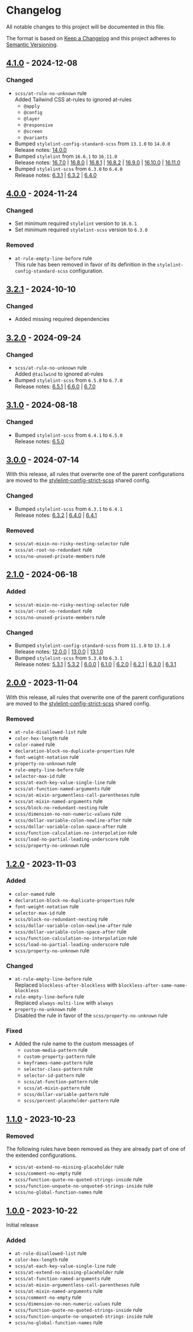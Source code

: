 # Changelog

All notable changes to this project will be documented in this file.

The format is based on [Keep a Changelog](https://keepachangelog.com/en/1.0.0) and this project adheres
to [Semantic Versioning](https://semver.org/spec/v2.0.0.html).

## [4.1.0] - 2024-12-08

### Changed

- `scss/at-rule-no-unknown` rule  
  Added Tailwind CSS at-rules to ignored at-rules
  - `@apply`
  - `@config`
  - `@layer`
  - `@responsive`
  - `@screen`
  - `@variants`
- Bumped `stylelint-config-standard-scss` from `13.1.0` to `14.0.0`  
  Release notes: [14.0.0](https://github.com/stylelint-scss/stylelint-config-standard-scss/releases/tag/v14.0.0)
- Bumped `stylelint` from `16.6.1` to `16.11.0`  
  Release notes:
  [16.7.0](https://github.com/stylelint/stylelint/releases/tag/16.7.0) |
  [16.8.0](https://github.com/stylelint/stylelint/releases/tag/16.8.0) |
  [16.8.1](https://github.com/stylelint/stylelint/releases/tag/16.8.1) |
  [16.8.2](https://github.com/stylelint/stylelint/releases/tag/16.8.2) |
  [16.9.0](https://github.com/stylelint/stylelint/releases/tag/16.9.0) |
  [16.10.0](https://github.com/stylelint/stylelint/releases/tag/16.10.0) |
  [16.11.0](https://github.com/stylelint/stylelint/releases/tag/16.11.0)
- Bumped `stylelint-scss` from `6.3.0` to `6.4.0`  
  Release notes:
  [6.3.1](https://github.com/stylelint-scss/stylelint-scss/releases/tag/v6.3.1) |
  [6.3.2](https://github.com/stylelint-scss/stylelint-scss/releases/tag/v6.3.2) |
  [6.4.0](https://github.com/stylelint-scss/stylelint-scss/releases/tag/v6.4.0)

## [4.0.0] - 2024-11-24

### Changed

- Set minimum required `stylelint` version to `16.6.1`
- Set minimum required `stylelint-scss` version to `6.3.0`

### Removed

- `at-rule-empty-line-before` rule  
  This rule has been removed in favor of its definition in the `stylelint-config-standard-scss` configuration.

## [3.2.1] - 2024-10-10

### Changed

- Added missing required dependencies

## [3.2.0] - 2024-09-24

### Changed

- `scss/at-rule-no-unknown` rule  
  Added `@tailwind` to ignored at-rules
- Bumped `stylelint-scss` from `6.5.0` to `6.7.0`  
  Release notes:
  [6.5.1](https://github.com/stylelint-scss/stylelint-scss/releases/tag/v6.5.1) |
  [6.6.0](https://github.com/stylelint-scss/stylelint-scss/releases/tag/v6.6.0) |
  [6.7.0](https://github.com/stylelint-scss/stylelint-scss/releases/tag/v6.7.0)

## [3.1.0] - 2024-08-18

### Changed

- Bumped `stylelint-scss` from `6.4.1` to `6.5.0`  
  Release notes: [6.5.0](https://github.com/stylelint-scss/stylelint-scss/releases/tag/v6.5.0)

## [3.0.0] - 2024-07-14

With this release, all rules that overwrite one of the parent configurations are moved to
the [stylelint-config-strict-scss](https://github.com/jhae-de/stylelint-config-strict-scss) shared config.

### Changed

- Bumped `stylelint-scss` from `6.3.1` to `6.4.1`  
  Release notes:
  [6.3.2](https://github.com/stylelint-scss/stylelint-scss/releases/tag/v6.3.2) |
  [6.4.0](https://github.com/stylelint-scss/stylelint-scss/releases/tag/v6.4.0) |
  [6.4.1](https://github.com/stylelint-scss/stylelint-scss/releases/tag/v6.4.1)

### Removed

- `scss/at-mixin-no-risky-nesting-selector` rule
- `scss/at-root-no-redundant` rule
- `scss/no-unused-private-members` rule

## [2.1.0] - 2024-06-18

### Added

- `scss/at-mixin-no-risky-nesting-selector` rule
- `scss/at-root-no-redundant` rule
- `scss/no-unused-private-members` rule

### Changed

- Bumped `stylelint-config-standard-scss` from `11.1.0` to `13.1.0`  
  Release notes:
  [12.0.0](https://github.com/stylelint-scss/stylelint-config-standard-scss/releases/tag/v12.0.0) |
  [13.0.0](https://github.com/stylelint-scss/stylelint-config-standard-scss/releases/tag/v13.0.0) |
  [13.1.0](https://github.com/stylelint-scss/stylelint-config-standard-scss/releases/tag/v13.1.0)
- Bumped `stylelint-scss` from `5.3.0` to `6.3.1`  
  Release notes:
  [5.3.1](https://github.com/stylelint-scss/stylelint-scss/releases/tag/v5.3.1) |
  [5.3.2](https://github.com/stylelint-scss/stylelint-scss/releases/tag/v5.3.2) |
  [6.0.0](https://github.com/stylelint-scss/stylelint-scss/releases/tag/v6.0.0) |
  [6.1.0](https://github.com/stylelint-scss/stylelint-scss/releases/tag/v6.1.0) |
  [6.2.0](https://github.com/stylelint-scss/stylelint-scss/releases/tag/v6.2.0) |
  [6.2.1](https://github.com/stylelint-scss/stylelint-scss/releases/tag/v6.2.1) |
  [6.3.0](https://github.com/stylelint-scss/stylelint-scss/releases/tag/v6.3.0) |
  [6.3.1](https://github.com/stylelint-scss/stylelint-scss/releases/tag/v6.3.1)

## [2.0.0] - 2023-11-04

With this release, all rules that overwrite one of the parent configurations are moved to
the [stylelint-config-strict-scss](https://github.com/jhae-de/stylelint-config-strict-scss) shared config.

### Removed

- `at-rule-disallowed-list` rule
- `color-hex-length` rule
- `color-named` rule
- `declaration-block-no-duplicate-properties` rule
- `font-weight-notation` rule
- `property-no-unknown` rule
- `rule-empty-line-before` rule
- `selector-max-id` rule
- `scss/at-each-key-value-single-line` rule
- `scss/at-function-named-arguments` rule
- `scss/at-mixin-argumentless-call-parentheses` rule
- `scss/at-mixin-named-arguments` rule
- `scss/block-no-redundant-nesting` rule
- `scss/dimension-no-non-numeric-values` rule
- `scss/dollar-variable-colon-newline-after` rule
- `scss/dollar-variable-colon-space-after` rule
- `scss/function-calculation-no-interpolation` rule
- `scss/load-no-partial-leading-underscore` rule
- `scss/property-no-unknown` rule

## [1.2.0] - 2023-11-03

### Added

- `color-named` rule
- `declaration-block-no-duplicate-properties` rule
- `font-weight-notation` rule
- `selector-max-id` rule
- `scss/block-no-redundant-nesting` rule
- `scss/dollar-variable-colon-newline-after` rule
- `scss/dollar-variable-colon-space-after` rule
- `scss/function-calculation-no-interpolation` rule
- `scss/load-no-partial-leading-underscore` rule
- `scss/property-no-unknown` rule

### Changed

- `at-rule-empty-line-before` rule  
  Replaced `blockless-after-blockless` with `blockless-after-same-name-blockless`
- `rule-empty-line-before` rule  
  Replaced `always-multi-line` with `always`
- `property-no-unknown` rule  
  Disabled the rule in favor of the `scss/property-no-unknown` rule

### Fixed

- Added the rule name to the custom messages of
  - `custom-media-pattern` rule
  - `custom-property-pattern` rule
  - `keyframes-name-pattern` rule
  - `selector-class-pattern` rule
  - `selector-id-pattern` rule
  - `scss/at-function-pattern` rule
  - `scss/at-mixin-pattern` rule
  - `scss/dollar-variable-pattern` rule
  - `scss/percent-placeholder-pattern` rule

## [1.1.0] - 2023-10-23

### Removed

The following rules have been removed as they are already part of one of the extended configurations.

- `scss/at-extend-no-missing-placeholder` rule
- `scss/comment-no-empty` rule
- `scss/function-quote-no-quoted-strings-inside` rule
- `scss/function-unquote-no-unquoted-strings-inside` rule
- `scss/no-global-function-names` rule

## [1.0.0] - 2023-10-22

Initial release

### Added

- `at-rule-disallowed-list` rule
- `color-hex-length` rule
- `scss/at-each-key-value-single-line` rule
- `scss/at-extend-no-missing-placeholder` rule
- `scss/at-function-named-arguments` rule
- `scss/at-mixin-argumentless-call-parentheses` rule
- `scss/at-mixin-named-arguments` rule
- `scss/comment-no-empty` rule
- `scss/dimension-no-non-numeric-values` rule
- `scss/function-quote-no-quoted-strings-inside` rule
- `scss/function-unquote-no-unquoted-strings-inside` rule
- `scss/no-global-function-names` rule

[Unreleased]: https://github.com/jhae-de/stylelint-config-standard-scss/compare/v4.1.0...main
[4.1.0]: https://github.com/jhae-de/stylelint-config-standard-scss/releases/tag/v4.1.0
[4.0.0]: https://github.com/jhae-de/stylelint-config-standard-scss/releases/tag/v4.0.0
[3.2.1]: https://github.com/jhae-de/stylelint-config-standard-scss/releases/tag/v3.2.1
[3.2.0]: https://github.com/jhae-de/stylelint-config-standard-scss/releases/tag/v3.2.0
[3.1.0]: https://github.com/jhae-de/stylelint-config-standard-scss/releases/tag/v3.1.0
[3.0.0]: https://github.com/jhae-de/stylelint-config-standard-scss/releases/tag/v3.0.0
[2.1.0]: https://github.com/jhae-de/stylelint-config-standard-scss/releases/tag/v2.1.0
[2.0.0]: https://github.com/jhae-de/stylelint-config-standard-scss/releases/tag/v2.0.0
[1.2.0]: https://github.com/jhae-de/stylelint-config-standard-scss/releases/tag/v1.2.0
[1.1.0]: https://github.com/jhae-de/stylelint-config-standard-scss/releases/tag/v1.1.0
[1.0.0]: https://github.com/jhae-de/stylelint-config-standard-scss/releases/tag/v1.0.0
